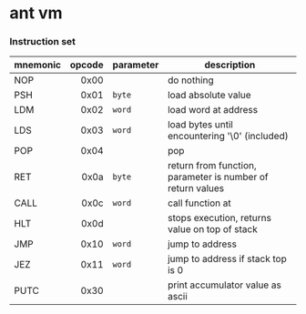 # ant vm


### Instruction set

| mnemonic | opcode | parameter | description |
|----------|-------:|-----------|-------------|
| NOP      |  0x00  |           | do nothing  |
| PSH      |  0x01  | `byte`    | load absolute value |
| LDM      |  0x02  | `word`    | load word at address |
| LDS      |  0x03  | `word`    | load bytes until encountering '\0' (included) |
| POP      |  0x04  |           | pop |
| RET      |  0x0a  | `byte`    | return from function, parameter is number of return values |
| CALL     |  0x0c  | `word`    | call function at <addr> |
| HLT      |  0x0d  |           | stops execution, returns value on top of stack |
| JMP      |  0x10  | `word`    | jump to address |
| JEZ      |  0x11  | `word`    | jump to address if stack top is 0 |
| PUTC     |  0x30  |           | print accumulator value as ascii |
